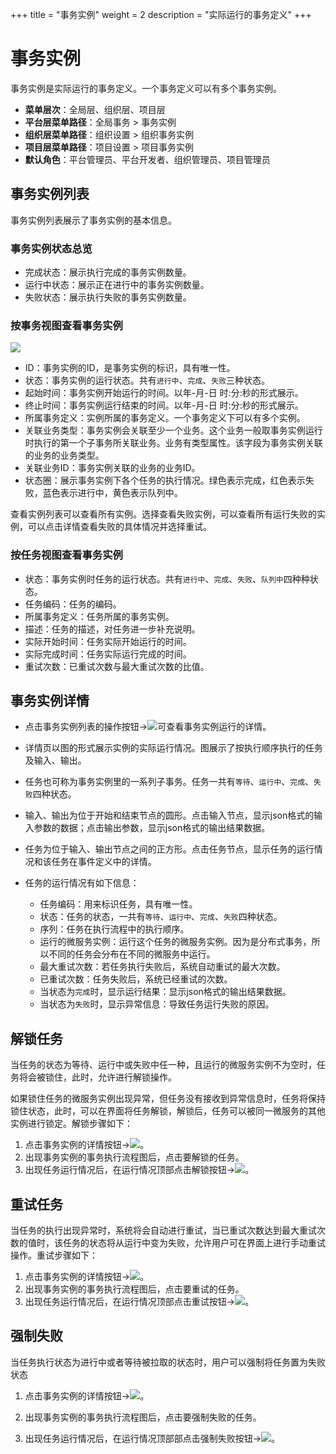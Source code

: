 +++
title = "事务实例"
weight = 2
description = "实际运行的事务定义"
+++

# 事务实例

事务实例是实际运行的事务定义。一个事务定义可以有多个事务实例。

- **菜单层次**：全局层、组织层、项目层
- **平台层菜单路径**：全局事务 > 事务实例  
- **组织层菜单路径**：组织设置 > 组织事务实例
- **项目层菜单路径**：项目设置 > 项目事务实例
- **默认角色**：平台管理员、平台开发者、组织管理员、项目管理员

## 事务实例列表

事务实例列表展示了事务实例的基本信息。

### 事务实例状态总览

- 完成状态：展示执行完成的事务实例数量。
- 运行中状态：展示正在进行中的事务实例数量。
- 失败状态：展示执行失败的事务实例数量。

### 按事务视图查看事务实例

<img class="no-border" src="/docs/user-guide/microservice-development/global-transaction/image/saga1.png"/>

- ID：事务实例的ID，是事务实例的标识，具有唯一性。
- 状态：事务实例的运行状态。共有`进行中`、`完成`、`失败`三种状态。
- 起始时间：事务实例开始运行的时间。以年-月-日 时:分:秒的形式展示。
- 终止时间：事务实例运行结束的时间。以年-月-日 时:分:秒的形式展示。
- 所属事务定义：实例所属的事务定义。一个事务定义下可以有多个实例。
- 关联业务类型：事务实例会关联至少一个业务。这个业务一般取事务实例运行时执行的第一个子事务所关联业务。业务有类型属性。该字段为事务实例关联的业务的业务类型。
- 关联业务ID：事务实例关联的业务的业务ID。
- 状态圈：展示事务实例下各个任务的执行情况。绿色表示完成，红色表示失败，蓝色表示进行中，黄色表示队列中。

查看实例列表可以查看所有实例。选择查看失败实例，可以查看所有运行失败的实例，可以点击详情查看失败的具体情况并选择重试。

### 按任务视图查看事务实例

- 状态：事务实例时任务的运行状态。共有`进行中`、`完成`、`失败`、`队列中`四种种状态。
- 任务编码：任务的编码。
- 所属事务定义：任务所属的事务实例。
- 描述：任务的描述，对任务进一步补充说明。
- 实际开始时间：任务实际开始运行的时间。
- 实际完成时间：任务实际运行完成的时间。
- 重试次数：已重试次数与最大重试次数的比值。


## 事务实例详情

- 点击事务实例列表的操作按钮→<img class="no-border" src="/docs/user-guide/microservice-development/global-transaction/image/particulars.png"/>可查看事务实例运行的详情。

- 详情页以图的形式展示实例的实际运行情况。图展示了按执行顺序执行的任务及输入、输出。

- 任务也可称为事务实例里的一系列子事务。任务一共有`等待`、`运行中`、`完成`、`失败`四种状态。

- 输入、输出为位于开始和结束节点的圆形。点击输入节点，显示json格式的输入参数的数据；点击输出参数，显示json格式的输出结果数据。

- 任务为位于输入、输出节点之间的正方形。点击任务节点，显示任务的运行情况和该任务在事件定义中的详情。 

- 任务的运行情况有如下信息：
     - 任务编码：用来标识任务，具有唯一性。
     - 状态：任务的状态，一共有`等待`、`运行中`、`完成`、`失败`四种状态。
     - 序列：任务在执行流程中的执行顺序。
     - 运行的微服务实例：运行这个任务的微服务实例。因为是分布式事务，所以不同的任务会分布在不同的微服务中运行。
     - 最大重试次数：若任务执行失败后，系统自动重试的最大次数。
     - 已重试次数：任务失败后，系统已经重试的次数。
     - 当状态为`完成`时，显示运行结果：显示json格式的输出结果数据。
     - 当状态为`失败`时，显示异常信息：导致任务运行失败的原因。

## 解锁任务

当任务的状态为等待、运行中或失败中任一种，且运行的微服务实例不为空时，任务将会被锁住，此时，允许进行解锁操作。

如果锁住任务的微服务实例出现异常，但任务没有接收到异常信息时，任务将保持锁住状态，此时，可以在界面将任务解锁，解锁后，任务可以被同一微服务的其他实例进行锁定。解锁步骤如下：

1. 点击事务实例的详情按钮→<img class="no-border" src="/docs/user-guide/microservice-development/global-transaction/image/particulars.png"/>。
1. 出现事务实例的事务执行流程图后，点击要解锁的任务。
1. 出现任务运行情况后，在运行情况顶部点击解锁按钮→<img class="no-border" src="/docs/user-guide/microservice-development/global-transaction/image/unlock.png"/>。


## 重试任务

当任务的执行出现异常时，系统将会自动进行重试，当已重试次数达到最大重试次数的值时，该任务的状态将从运行中变为失败，允许用户可在界面上进行手动重试操作。重试步骤如下：

1. 点击事务实例的详情按钮→<img class="no-border" src="/docs/user-guide/microservice-development/global-transaction/image/particulars.png"/>。
1. 出现事务实例的事务执行流程图后，点击要重试的任务。
1. 出现任务运行情况后，在运行情况顶部点击重试按钮→<img class="no-border" src="/docs/user-guide/microservice-development/global-transaction/image/retry.png"/>。


## 强制失败

当任务执行状态为进行中或者等待被拉取的状态时，用户可以强制将任务置为失败状态

1. 点击事务实例的详情按钮→<img class="no-border" src="/docs/user-guide/microservice-development/global-transaction/image/particulars.png"/>。
1. 出现事务实例的事务执行流程图后，点击要强制失败的任务。

1. 出现任务运行情况后，在运行情况顶部部点击强制失败按钮→<img class="no-border" src="/docs/user-guide/microservice-development/global-transaction/image/fail.png"/>。